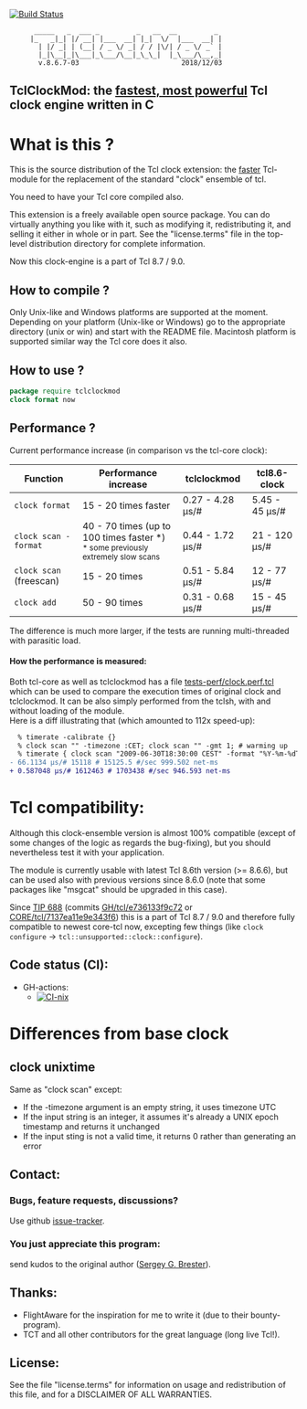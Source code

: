 [![Build Status](https://travis-ci.org/flightaware/tclclockmod.svg?branch=master)](https://travis-ci.org/flightaware/tclclockmod)

          _____   _  ___ _         _   __  __         _ 
         |_   _|_| |/ __| |___  __| |_|  \/  |___  __| |
           | |/ _| | (__| / _ \/ _| / / |\/| / _ \/ _` |
           |_|\__|_|\___|_\___/\__|_\_\_|  |_\___/\__,_|
           v.8.6.7-03                         2018/12/03
                                                       

## TclClockMod: the [fastest, most powerful](#performance-) Tcl clock engine written in C

What is this ?
==============

This is the source distribution of the Tcl clock extension: the [faster](#performance-) 
Tcl-module for the replacement of the standard "clock" ensemble of tcl.

You need to have your Tcl core compiled also.

This extension is a freely available open source package. You can do
virtually anything you like with it, such as modifying it, redistributing
it, and selling it either in whole or in part.  See the "license.terms"
file in the top-level distribution directory for complete information.

Now this clock-engine is a part of Tcl 8.7 / 9.0.

How to compile ?
----------------

Only Unix-like and Windows platforms are supported at the moment. Depending
on your platform (Unix-like or Windows) go to the appropriate directory
(unix or win) and start with the README file. Macintosh platform is supported
similar way the Tcl core does it also.

How to use ?
------------

```tcl
package require tclclockmod
clock format now
```

Performance ?
-------------

Current performance increase (in comparison vs the tcl-core clock):

Function | Performance increase | tclclockmod | tcl8.6-clock
-------- | -------------------- | ----------- | ------------
`clock format` | 15 - 20 times faster | 0.27 - 4.28 µs/# | 5.45 - 45 µs/#
`clock scan -format` | 40 - 70 times (up to 100 times faster \*)<br/><sub>\* some previously extremely slow scans</sub> | 0.44 - 1.72 µs/# | 21 - 120 µs/#
`clock scan` (freescan) | 15 - 20 times | 0.51 - 5.84 µs/# | 12 - 77 µs/#
`clock add` | 50 - 90 times | 0.31 - 0.68 µs/# | 15 - 45 µs/#

The difference is much more larger, if the tests are running multi-threaded with parasitic load.

#### How the performance is measured:

Both tcl-core as well as tclclockmod has a file [tests-perf/clock.perf.tcl](./tests-perf/clock.perf.tcl) which can be used to compare the execution times of original clock and tclclockmod. It can be also simply performed from the tclsh, with and without loading of the module.<br/>
Here is a diff illustrating that (which amounted to 112x speed-up):
```diff
  % timerate -calibrate {}
  % clock scan "" -timezone :CET; clock scan "" -gmt 1; # warming up
  % timerate { clock scan "2009-06-30T18:30:00 CEST" -format "%Y-%m-%dT%H:%M:%S %z" -gmt 1 }
- 66.1134 µs/# 15118 # 15125.5 #/sec 999.502 net-ms
+ 0.587048 µs/# 1612463 # 1703438 #/sec 946.593 net-ms
```

Tcl compatibility:
=================

Although this clock-ensemble version is almost 100% compatible (except of some 
changes of the logic as regards the bug-fixing), but you should nevertheless
test it with your application.

The module is currently usable with latest Tcl 8.6th version (>= 8.6.6), but can
be used also with previous versions since 8.6.0 (note that some packages like 
"msgcat" should be upgraded in this case).

Since [TIP 688](https://core.tcl-lang.org/tips/doc/trunk/tip/688.md) (commits [GH/tcl/e736133f9c72](https://github.com/tcltk/tcl/commit/e736133f9c72a69186f1d6845b5fb52de03c23ab) or [CORE/tcl/7137ea11e9e343f6](https://core.tcl-lang.org/tcl/info/7137ea11e9e343f6)) this is a part of Tcl 8.7 / 9.0 and therefore fully compatible to newest core-tcl now, excepting few things (like `clock configure` -> `tcl::unsupported::clock::configure`).

Code status (CI):
-----------------

* GH-actions:
  - [![CI-nix](https://github.com/sebres/tclclockmod/actions/workflows/ci-nix.yml/badge.svg)](https://github.com/sebres/tclclockmod/actions/workflows/ci-nix.yml)

Differences from base clock
===========================

clock unixtime
--------------

Same as "clock scan" except:

* If the -timezone argument is an empty string, it uses timezone UTC
* If the input string is an integer, it assumes it's already a UNIX epoch timestamp and returns it unchanged
* If the input sting is not a valid time, it returns 0 rather than generating an error

Contact:
--------

### Bugs, feature requests, discussions?
Use github [issue-tracker](https://github.com/sebres/tclclockmod).

### You just appreciate this program:
send kudos to the original author ([Sergey G. Brester](mailto:github@sebres.de)).

Thanks:
-------

- FlightAware for the inspiration for me to write it (due to their bounty-program).
- TCT and all other contributors for the great language (long live Tcl!).


License:
--------

See the file "license.terms" for information on usage and redistribution of
this file, and for a DISCLAIMER OF ALL WARRANTIES.
